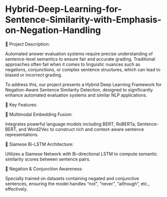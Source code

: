 # Hybrid-Deep-Learning-for-Sentence-Similarity-with-Emphasis-on-Negation-Handling

🧠 Project Description:

Automated answer evaluation systems require precise understanding of sentence-level semantics to ensure fair and accurate grading. Traditional approaches often fail when it comes to linguistic nuances such as negations, conjunctions, or complex sentence structures, which can lead to biased or incorrect grading.

To address this, our project presents a Hybrid Deep Learning Framework for Negation-Aware Sentence Similarity Detection, designed to significantly enhance automated evaluation systems and similar NLP applications.

🚀 Key Features:

🧬 Multimodal Embedding Fusion:

Integrates powerful language models including BERT, RoBERTa, Sentence-BERT, and Word2Vec to construct rich and context-aware sentence representations.

🔁 Siamese Bi-LSTM Architecture:

Utilizes a Siamese Network with Bi-directional LSTM to compute semantic similarity scores between sentence pairs.

🚫 Negation & Conjunction Awareness:

Specially trained on datasets containing negated and conjunctive sentences, ensuring the model handles “not”, “never”, “although”, etc., effectively.





